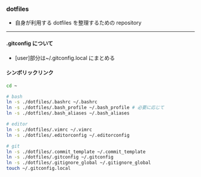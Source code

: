 ### dotfiles

-   自身が利用する dotfiles を整理するための repository

---

#### .gitconfig について

* [user]部分は~/.gitconfig.local にまとめる

#### シンボリックリンク

```bash
cd ~

# bash
ln -s ./dotfiles/.bashrc ~/.bashrc
ln -s ./dotfiles/.bash_profile ~/.bash_profile # 必要に応じて
ln -s ./dotfiles/.bash_aliases ~/.bash_aliases

# editor
ln -s ./dotfiles/.vimrc ~/.vimrc
ln -s ./dotfiles/.editorconfig ~/.editorconfig

# git
ln -s ./dotfiles/.commit_template ~/.commit_template
ln -s ./dotfiles/.gitconfig ~/.gitconfig
ln -s ./dotfiles/.gitignore_global ~/.gitignore_global
touch ~/.gitconfig.local
```
